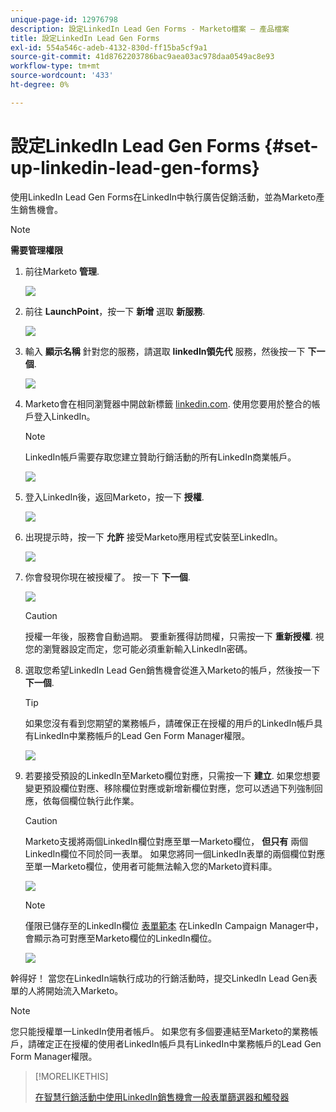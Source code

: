 ```yaml
---
unique-page-id: 12976798
description: 設定LinkedIn Lead Gen Forms - Marketo檔案 — 產品檔案
title: 設定LinkedIn Lead Gen Forms
exl-id: 554a546c-adeb-4132-830d-ff15ba5cf9a1
source-git-commit: 41d8762203786bac9aea03ac978daa0549ac8e93
workflow-type: tm+mt
source-wordcount: '433'
ht-degree: 0%

---
```


# 設定LinkedIn Lead Gen Forms {#set-up-linkedin-lead-gen-forms}

使用LinkedIn Lead Gen Forms在LinkedIn中執行廣告促銷活動，並為Marketo產生銷售機會。

>[!NOTE]
>
>**需要管理權限**

1. 前往Marketo **管理**.

   ![](assets/image2016-11-29-10-3a50-3a29.png)

1. 前往 **LaunchPoint**，按一下 **新增** 選取 **新服務**.

   ![](assets/image2016-11-29-10-3a51-3a11.png)

1. 輸入 **顯示名稱** 針對您的服務，請選取 **linkedIn領先代** 服務，然後按一下 **下一個**.

   ![](assets/linkedin-lead-gen.png)

1. Marketo會在相同瀏覽器中開啟新標籤 [linkedin.com](https://www.linkedin.com). 使用您要用於整合的帳戶登入LinkedIn。

   >[!NOTE]
   >
   >LinkedIn帳戶需要存取您建立贊助行銷活動的所有LinkedIn商業帳戶。

   ![](assets/linkedin-login.png)

1. 登入LinkedIn後，返回Marketo，按一下 **授權**.

   ![](assets/linkedin-lead-gen-authorize.png)

1. 出現提示時，按一下 **允許** 接受Marketo應用程式安裝至LinkedIn。

   ![](assets/linkedin-marketo-allow.png)

1. 你會發現你現在被授權了。 按一下 **下一個**.

   ![](assets/image2017-9-28-7-3a55-3a14.png)

   >[!CAUTION]
   >
   >授權一年後，服務會自動過期。 要重新獲得訪問權，只需按一下 **重新授權**. 視您的瀏覽器設定而定，您可能必須重新輸入LinkedIn密碼。

1. 選取您希望LinkedIn Lead Gen銷售機會從進入Marketo的帳戶，然後按一下 **下一個**.

   >[!TIP]
   >
   >如果您沒有看到您期望的業務帳戶，請確保正在授權的用戶的LinkedIn帳戶具有LinkedIn中業務帳戶的Lead Gen Form Manager權限。

   ![](assets/linkedin-pages-to-capture.png)

1. 若要接受預設的LinkedIn至Marketo欄位對應，只需按一下 **建立**. 如果您想要變更預設欄位對應、移除欄位對應或新增新欄位對應，您可以透過下列強制回應，依每個欄位執行此作業。

   >[!CAUTION]
   >
   >Marketo支援將兩個LinkedIn欄位對應至單一Marketo欄位， **但只有** 兩個LinkedIn欄位不同於同一表單。 如果您將同一個LinkedIn表單的兩個欄位對應至單一Marketo欄位，使用者可能無法輸入您的Marketo資料庫。

   ![](assets/linkedin-lead-gen-mapping.png)

   >[!NOTE]
   >
   >僅限已儲存至的LinkedIn欄位 [表單範本](https://www.linkedin.com/help/lms/answer/79634) 在LinkedIn Campaign Manager中，會顯示為可對應至Marketo欄位的LinkedIn欄位。

   ![](assets/linkedin-installed-services.png)

幹得好！ 當您在LinkedIn端執行成功的行銷活動時，提交LinkedIn Lead Gen表單的人將開始流入Marketo。

>[!NOTE]
>
>您只能授權單一LinkedIn使用者帳戶。 如果您有多個要連結至Marketo的業務帳戶，請確定正在授權的使用者LinkedIn帳戶具有LinkedIn中業務帳戶的Lead Gen Form Manager權限。

>[!MORELIKETHIS]
>
>[在智慧行銷活動中使用LinkedIn銷售機會一般表單篩選器和觸發器](/help/marketo/product-docs/demand-generation/social/social-functions/use-linkedin-lead-gen-form-filters-and-triggers-in-a-smart-campaign.md)
